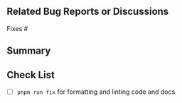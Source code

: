 ## Related Bug Reports or Discussions

Fixes #

## Summary

## Check List

- [ ] `pnpm run fix` for formatting and linting code and docs
